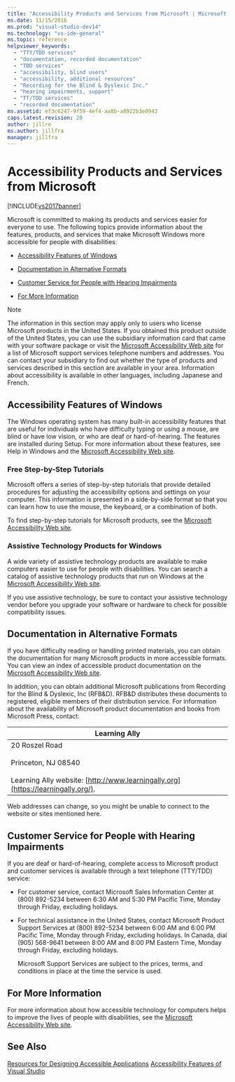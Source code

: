 ```yaml
---
title: "Accessibility Products and Services from Microsoft | Microsoft Docs"
ms.date: 11/15/2016
ms.prod: "visual-studio-dev14"
ms.technology: "vs-ide-general"
ms.topic: reference
helpviewer_keywords:
  - "TTY/TDD services"
  - "documentation, recorded documentation"
  - "TDD services"
  - "accessibility, blind users"
  - "accessibility, additional resources"
  - "Recording for the Blind & Dyslexic Inc."
  - "hearing impairments, support"
  - "TT/TDD services"
  - "recorded documentation"
ms.assetid: ef3c6247-9f59-4ef4-aa8b-a8922b3e0943
caps.latest.revision: 20
author: jillre
ms.author: jillfra
manager: jillfra
---
```

# Accessibility Products and Services from Microsoft
[!INCLUDE[vs2017banner](../../includes/vs2017banner.md)]

Microsoft is committed to making its products and services easier for everyone to use. The following topics provide information about the features, products, and services that make Microsoft Windows more accessible for people with disabilities:

- [Accessibility Features of Windows](../../ide/reference/accessibility-products-and-services-from-microsoft.md#windows)

- [Documentation in Alternative Formats](../../ide/reference/accessibility-products-and-services-from-microsoft.md#altfortmats)

- [Customer Service for People with Hearing Impairments](../../ide/reference/accessibility-products-and-services-from-microsoft.md#hearing)

- [For More Information](../../ide/reference/accessibility-products-and-services-from-microsoft.md#moreinfo)

> [!NOTE]
> The information in this section may apply only to users who license Microsoft products in the United States. If you obtained this product outside of the United States, you can use the subsidiary information card that came with your software package or visit the [Microsoft Accessibility Web site](https://www.microsoft.com/enable/default.aspx) for a list of Microsoft support services telephone numbers and addresses. You can contact your subsidiary to find out whether the type of products and services described in this section are available in your area. Information about accessibility is available in other languages, including Japanese and French.

## <a name="windows"></a> Accessibility Features of Windows
 The Windows operating system has many built-in accessibility features that are useful for individuals who have difficulty typing or using a mouse, are blind or have low vision, or who are deaf or hard-of-hearing. The features are installed during Setup. For more information about these features, see Help in Windows and the [Microsoft Accessibility Web site](https://www.microsoft.com/enable/default.aspx).

### Free Step-by-Step Tutorials
 Microsoft offers a series of step-by-step tutorials that provide detailed procedures for adjusting the accessibility options and settings on your computer. This information is presented in a side-by-side format so that you can learn how to use the mouse, the keyboard, or a combination of both.

 To find step-by-step tutorials for Microsoft products, see the [Microsoft Accessibility Web site](https://www.microsoft.com/enable/default.aspx).

### Assistive Technology Products for Windows
 A wide variety of assistive technology products are available to make computers easier to use for people with disabilities. You can search a catalog of assistive technology products that run on Windows at the [Microsoft Accessibility Web site](https://www.microsoft.com/enable/default.aspx).

 If you use assistive technology, be sure to contact your assistive technology vendor before you upgrade your software or hardware to check for possible compatibility issues.

## <a name="altfortmats"></a> Documentation in Alternative Formats
 If you have difficulty reading or handling printed materials, you can obtain the documentation for many Microsoft products in more accessible formats. You can view an index of accessible product documentation on the [Microsoft Accessibility Web site](https://www.microsoft.com/enable/default.aspx).

 In addition, you can obtain additional Microsoft publications from Recording for the Blind & Dyslexic, Inc (RFB&D). RFB&D distributes these documents to registered, eligible members of their distribution service. For information about the availability of Microsoft product documentation and books from Microsoft Press, contact:

|Learning Ally|
|----------------------------------------------|
|20 Roszel Road<br /><br /> Princeton, NJ 08540<br /><br /> Learning Ally website: [http://www.learningally.org](https://learningally.org/).|

 Web addresses can change, so you might be unable to connect to the website or sites mentioned here.

## <a name="hearing"></a> Customer Service for People with Hearing Impairments
 If you are deaf or hard-of-hearing, complete access to Microsoft product and customer services is available through a text telephone (TTY/TDD) service:

- For customer service, contact Microsoft Sales Information Center at (800) 892-5234 between 6:30 AM and 5:30 PM Pacific Time, Monday through Friday, excluding holidays.

- For technical assistance in the United States, contact Microsoft Product Support Services at (800) 892-5234 between 6:00 AM and 6:00 PM Pacific Time, Monday through Friday, excluding holidays. In Canada, dial (905) 568-9641 between 8:00 AM and 8:00 PM Eastern Time, Monday through Friday, excluding holidays.

  Microsoft Support Services are subject to the prices, terms, and conditions in place at the time the service is used.

## <a name="moreinfo"></a> For More Information
 For more information about how accessible technology for computers helps to improve the lives of people with disabilities, see the [Microsoft Accessibility Web site](https://www.microsoft.com/enable/default.aspx).

## See Also
 [Resources for Designing Accessible Applications](../../ide/reference/resources-for-designing-accessible-applications.md)
 [Accessibility Features of Visual Studio](../../ide/reference/accessibility-features-of-visual-studio.md)
